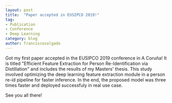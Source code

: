 ```yaml
---
layout: post
title:  "Paper accepted in EUSIPCO 2019!"
tag:
- Publication
- Conference
- Deep Learning
category: blog
author: franciscosalgado
---
```


Got my first paper accepted in the EUSIPCO 2019 conference in A Coruña! It is titled "Efficient Feature Extraction for Person Re-Identification via Distillation" and includes the results of my Masters' thesis. This study involved optimizing the deep learning feature extraction module in a person re-id pipeline for faster inference. In the end, the proposed model was three times faster and deployed successfuly in real use case.

See you all there!